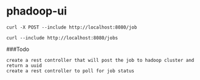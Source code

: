 # phadoop-ui
	
	curl -X POST --include http://localhost:8080/job

	curl --include http://localhost:8080/jobs

###Todo
	
	create a rest controller that will post the job to hadoop cluster and return a uuid
	create a rest controller to poll for job status
	